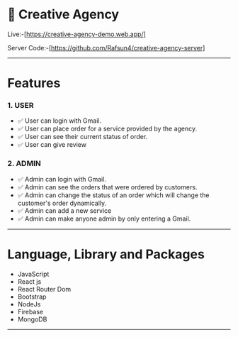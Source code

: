 # 🚀 Creative Agency 

Live:-[https://creative-agency-demo.web.app/]

Server Code:-[https://github.com/Rafsun4/creative-agency-server]

___

# Features
 ### 1. USER
 - ✅ User can login with Gmail.
 - ✅ User can place order for a service provided by the agency.
 - ✅ User can see their current status of order.
 - ✅ User can give review 
 
 ### 2. ADMIN
  - ✅  Admin can login with Gmail.
  - ✅ Admin can see the orders that were ordered by customers.
  - ✅ Admin can change the status of an order which will change the customer's order dynamically. 
  - ✅ Admin can add a new service 
  - ✅ Admin can make anyone admin by only entering a Gmail.

___

# Language, Library and Packages
 - JavaScript
 - React js
 - React Router Dom
 - Bootstrap
 - NodeJs
 - Firebase
 - MongoDB
 
___

